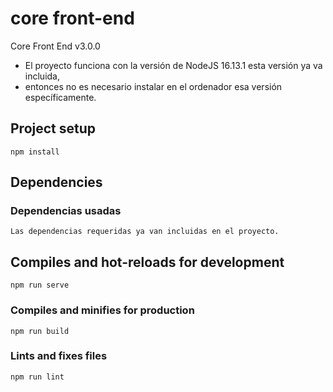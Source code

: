 # core front-end

Core Front End v3.0.0

- El proyecto funciona con la versión de NodeJS 16.13.1 esta versión ya va incluida,
- entonces no es necesario instalar en el ordenador esa versión específicamente.

## Project setup

``` text
npm install
```

## Dependencies

### Dependencias usadas

``` text
Las dependencias requeridas ya van incluidas en el proyecto.
```

## Compiles and hot-reloads for development

``` text
npm run serve
```

### Compiles and minifies for production

``` text
npm run build
```

### Lints and fixes files

``` text
npm run lint
